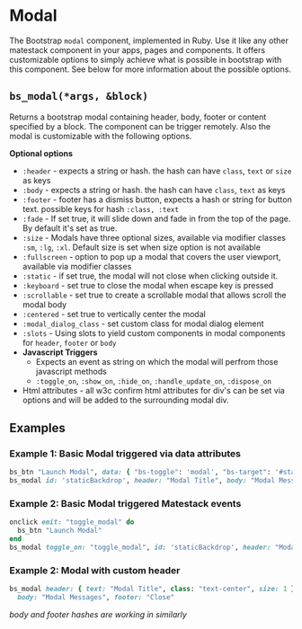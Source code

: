 # Modal

The Bootstrap `modal` component, implemented in Ruby. Use it like any other matestack component in your apps, pages and components. It offers customizable options to simply achieve what is possible in bootstrap with this component. See below for more information about the possible options.

## `bs_modal(*args, &block)`

Returns a bootstrap modal containing header, body, footer or content specified by a block. The component can be trigger remotely. Also the modal is customizable with the following options.

**Optional options**

* `:header` - expects a string or hash. the hash can have `class`, `text` or `size` as keys
* `:body` - expects a string or hash. the hash can have `class`, `text` as keys
* `:footer` - footer has a dismiss button, expects a hash or string for button text. possible keys for hash `:class, :text`
* `:fade` - If set true, it will slide down and fade in from the top of the page. By default it's set as true.
* `:size` - Modals have three optional sizes, available via modifier classes `:sm`, `:lg`, `:xl`. Default size is set when size option is not available
* `:fullscreen` - option to pop up a modal that covers the user viewport, available via modifier classes
* `:static` - if set true, the modal will not close when clicking outside it.
* `:keyboard` - set true to close the modal when escape key is pressed
* `:scrollable` - set true to create a scrollable modal that allows scroll the modal body
* `:centered` - set true to vertically center the modal
* `:modal_dialog_class` - set custom class for modal dialog element
* `:slots` - Using slots to yield custom components in modal components for `header`, `footer` or `body`
* **Javascript Triggers**
  * Expects an event as string on which the modal will perfrom those javascript methods
  * `:toggle_on`, `:show_on`, `:hide_on`, `:handle_update_on`, `:dispose_on`
* Html attributes - all w3c confirm html attributes for div's can be set via options and will be added to the surrounding modal div.

## Examples

### Example 1: Basic Modal triggered via data attributes

```ruby
bs_btn "Launch Modal", data: { "bs-toggle": 'modal', "bs-target": '#staticBackdrop' }
bs_modal id: 'staticBackdrop', header: "Modal Title", body: "Modal Messages", footer: "Close", static: true, keyboard: false
```

### Example 2: Basic Modal triggered Matestack events

```ruby
onclick emit: "toggle_modal" do
  bs_btn "Launch Modal"
end
bs_modal toggle_on: "toggle_modal", id: 'staticBackdrop', header: "Modal Title", body: "Modal Messages", footer: "Close", static: true, keyboard: false
```

### Example 2: Modal with custom header

```ruby
bs_modal header: { text: "Modal Title", class: "text-center", size: 1 },     
  body: "Modal Messages", footer: "Close"
```

_body and footer hashes are working in similarly_

